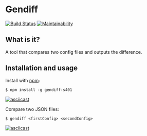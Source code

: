 # Gendiff

[![Build Status](https://travis-ci.com/k5md/project-lvl2-s401.svg?branch=master)](https://travis-ci.com/k5md/project-lvl2-s401)
[![Maintainability](https://api.codeclimate.com/v1/badges/2148f2b145d7c8e43149/maintainability)](https://codeclimate.com/github/k5md/project-lvl2-s401/maintainability)

## What is it?

A tool that compares two config files and outputs the difference.

## Installation and usage
Install with [npm](https://npmjs.org/):
```
$ npm install -g gendiff-s401
```
[![asciicast](https://asciinema.org/a/8s3v2CYYWukZ7GONNDav8yeGE.svg)](https://asciinema.org/a/8s3v2CYYWukZ7GONNDav8yeGE)

Compare two JSON files:

```
$ gendiff <firstConfig> <secondConfig>
```
[![asciicast](https://asciinema.org/a/wcObRSLn0ceDrZaKfKqkC539g.svg)](https://asciinema.org/a/wcObRSLn0ceDrZaKfKqkC539g)